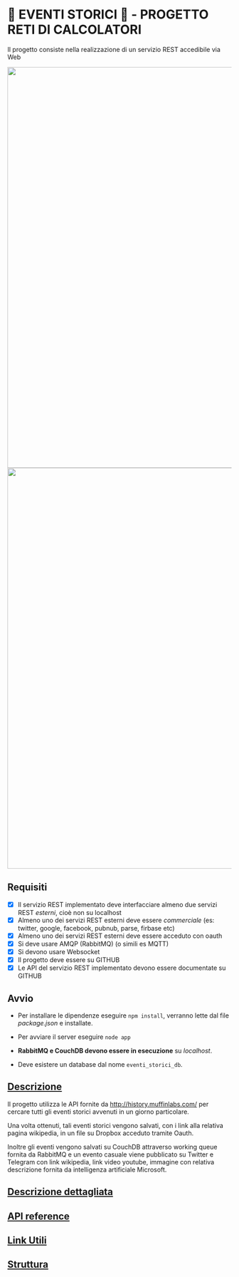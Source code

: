 # 📖 EVENTI STORICI 📖 - PROGETTO RETI DI CALCOLATORI
Il progetto consiste nella realizzazione di un servizio REST accedibile via Web

<p align="center">
  <img src="img/1.png" width="900" /> </br>
  <img src="img/2.png" width="900" />
</p>


## **Requisiti**
- [x] Il servizio REST implementato deve interfacciare almeno due servizi REST *esterni*, cioè non su localhost
- [x] Almeno uno dei servizi REST esterni deve essere *commerciale* (es: twitter, google, facebook, pubnub, parse, firbase etc)
- [x] Almeno uno dei servizi REST esterni deve essere acceduto con oauth
- [x] Si deve usare AMQP (RabbitMQ) (o simili es MQTT)
- [x] Si devono usare Websocket
- [x] Il progetto deve essere su GITHUB
- [x] Le API del servizio REST implementato devono essere documentate su GITHUB

## **Avvio**

- Per installare le dipendenze eseguire `npm install`, verranno lette dal file *package.json* e installate.

- Per avviare il server eseguire `node app`

- **RabbitMQ e CouchDB devono essere in esecuzione** su _localhost_.

- Deve esistere un database dal nome `eventi_storici_db`.

## [Descrizione](https://github.com/marco2012/Eventi-Storici/wiki#descrizione)

Il progetto utilizza le API fornite da http://history.muffinlabs.com/ per cercare tutti gli eventi storici avvenuti in un giorno particolare.

Una volta ottenuti, tali eventi storici vengono salvati, con i link alla relativa pagina wikipedia, in un file su Dropbox acceduto tramite Oauth.

Inoltre gli eventi vengono salvati su CouchDB attraverso working queue fornita da RabbitMQ e un evento casuale viene pubblicato su Twitter e Telegram con link wikipedia, link video youtube, immagine con relativa descrizione fornita da intelligenza artificiale Microsoft.

## [Descrizione dettagliata](https://github.com/marco2012/Docker/wiki#descrizione-dettagliata)

## [**API reference**](https://github.com/marco2012/Eventi-Storici/wiki#api-utilizzate)

## [**Link Utili**](https://github.com/marco2012/Eventi-Storici/wiki#link-utili)

## [**Struttura**](https://github.com/marco2012/Eventi-Storici/wiki#struttura)

